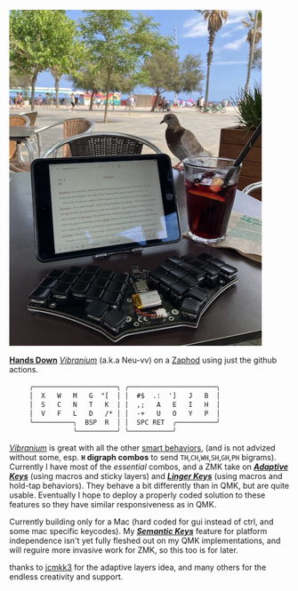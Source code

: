 
![zaphod pic](zaphod2.jpg)

[**Hands Down**](http://handsdownlayout.com) [*Vibranium*](https://sites.google.com/alanreiser.com/handsdown/home/hands-down-neu#h.78qav8n932m7) (a.k.a Neu-vv) on a [Zaphod](https://www.reddit.com/r/ErgoMechKeyboards/comments/1130oor/zaphod_in_café_society/) using just the github actions.

```
     ╭─────────────────────╮ ╭──────────────────────╮
     │  X   W   M   G  "[  │ │  #$  .:  ']   J   B  │
     │  S   C   N   T   K  | |  ,;   A   E   I   H  │
     │  V   F   L   D   /* │ │  -+   U   O   Y   P  │
     ╰──────────╮  BSP  R  │ │  SPC RET  ╭──────────╯
                ╰──────────╯ ╰───────────╯
```
[*Vibranium*](https://sites.google.com/alanreiser.com/handsdown/home/hands-down-neu#h.78qav8n932m7) is great with all the other [smart behaviors](https://sites.google.com/alanreiser.com/handsdown#h.wlbuibw9o9e0), (and is not advized without some, esp. **`H` digraph combos** to send `TH`,`CH`,`WH`,`SH`,`GH`,`PH` bigrams). Currently I have most of the *essential* combos, and a ZMK take on [***Adaptive Keys***](https://sites.google.com/alanreiser.com/handsdown#h.ps4itorhjiq9) (using macros and sticky layers) and [***Linger Keys***](https://sites.google.com/alanreiser.com/handsdown#h.w8doktr0rzce) (using macros and hold-tap behaviors). They behave a bit differently than in QMK, but are quite usable. Eventually I hope to deploy a properly coded solution to these features so they have similar responsiveness as in QMK.

Currently building only for a Mac (hard coded for gui instead of ctrl, and some mac specific keycodes). My [***Semantic Keys***](https://sites.google.com/alanreiser.com/handsdown#h.7mehnxbqcx2s) feature for platform independence isn't yet fully fleshed out on my QMK implementations, and will reguire more invasive work for ZMK, so this too is for later.

thanks to [jcmkk3](https://github.com/jcmkk3) for the adaptive layers idea, and many others for the endless creativity and support. 
